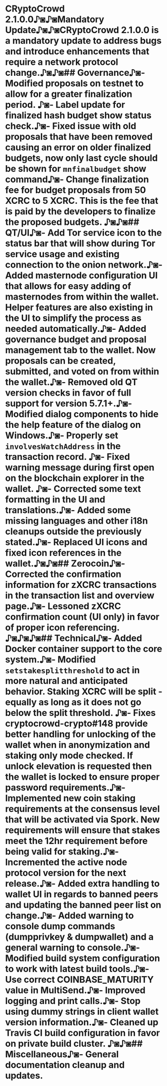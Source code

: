 # CRyptoCrowd 2.1.0.0♪◙♪◙__Mandatory Update__♪◙♪◙CRyptoCrowd 2.1.0.0 is a mandatory update to address bugs and introduce enhancements that require a network protocol change.♪◙♪◙## Governance♪◙- Modified proposals on testnet to allow for a greater finalization period. ♪◙- Label update for finalized hash budget show status check.♪◙- Fixed issue with old proposals that have been removed causing an error on older finalized budgets, now only last cycle should be shown for `mnfinalbudget` show command♪◙- Change finalization fee for budget proposals from 50 XCRC to 5 XCRC.  This is the fee that is paid by the developers to finalize the proposed budgets. ♪◙♪◙## QT/UI♪◙- Add Tor service icon to the status bar that will show during Tor service usage and existing connection to the onion network.♪◙- Added masternode configuration UI that allows for easy adding of masternodes from within the wallet.  Helper features are also existing in the UI to simplify the process as needed automatically.♪◙- Added governance budget and proposal management tab to the wallet.  Now proposals can be created, submitted, and voted on from within the wallet.♪◙- Removed old QT version checks in favor of full support for version 5.7.1+.♪◙- Modified dialog components to hide the help feature of the dialog on Windows.♪◙- Properly set `involvesWatchAddress` in the transaction record. ♪◙- Fixed warning message during first open on the blockchain explorer in the wallet. ♪◙- Corrected some text formatting in the UI and translations.♪◙- Added some missing languages and other i18n cleanups outside the previously stated.♪◙- Replaced UI icons and fixed icon references in the wallet.♪◙♪◙## Zerocoin♪◙- Corrected the confirmation information for zXCRC transactions in the transaction list and overview page.♪◙- Lessoned zXCRC confirmation count (UI only) in favor of proper icon referencing. ♪◙♪◙♪◙## Technical♪◙- Added Docker container support to the core system.♪◙- Modified `setstakesplitthreshold` to act in more natural and anticipated behavior.  Staking XCRC will be split - equally as long as it does not go below the split threshold.  ♪◙- Fixes cryptocrowd-crypto#148 provide better handling for unlocking of the wallet when in anonymization and staking only mode checked.  If unlock elevation is requested then the wallet is locked to ensure proper password requirements.♪◙- Implemented new coin staking requirements at the consensus level that will be activated via Spork.  New requirements will ensure that stakes meet the 12hr requirement before being valid for staking.♪◙- Incremented the active node protocol version for the next release.♪◙- Added extra handling to wallet UI in regards to banned peers and updating the banned peer list on change.♪◙- Added warning to console dump commands (dumpprivkey & dumpwallet) and a general warning to console.♪◙- Modified build system configuration to work with latest build tools.♪◙- Use correct COINBASE_MATURITY value in MultiSend.♪◙- Improved logging and print calls.♪◙- Stop using dummy strings in client wallet version information.♪◙- Cleaned up Travis CI build configuration in favor on private build cluster. ♪◙♪◙## Miscellaneous♪◙- General documentation cleanup and updates.